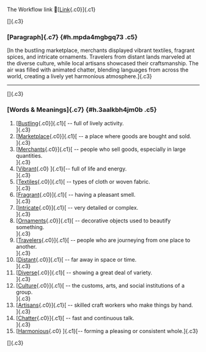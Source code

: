 The Workflow link
👏[[Link](https://www.google.com/url?q=http://www.google.com&sa=D&source=editors&ust=1757277558924619&usg=AOvVaw2WmvzlZGLkJ1qOSfzrLp6M){.c0}]{.c1}

[]{.c3}

### [Paragraph]{.c7} {#h.mpda4mgbgq73 .c5}

[In the bustling marketplace, merchants displayed vibrant textiles,
fragrant spices, and intricate ornaments. Travelers from distant lands
marveled at the diverse culture, while local artisans showcased their
craftsmanship. The air was filled with animated chatter, blending
languages from across the world, creating a lively yet harmonious
atmosphere.]{.c3}

------------------------------------------------------------------------

[]{.c3}

### [Words & Meanings]{.c7} {#h.3aalkbh4jm0b .c5}

1.  [[Bustling](https://www.google.com/url?q=http://www.google.com&sa=D&source=editors&ust=1757277558926097&usg=AOvVaw0pV_47W9F3Er5b2HunJZLl){.c0}]{.c1}[ --
    full of lively activity.\
    ]{.c3}
2.  [[Marketplace](https://www.google.com/url?q=http://www.google.com&sa=D&source=editors&ust=1757277558926408&usg=AOvVaw0_CKUXj6OpWjVqa401Ulv1){.c0}]{.c1}[ --
    a place where goods are bought and sold.\
    ]{.c3}
3.  [[Merchants](https://www.google.com/url?q=http://www.google.com&sa=D&source=editors&ust=1757277558926713&usg=AOvVaw1f40IW6OGJVIWQ9NF-ggNW){.c0}]{.c1}[ --
    people who sell goods, especially in large quantities.\
    ]{.c3}
4.  [[Vibrant](https://www.google.com/url?q=http://www.google.com&sa=D&source=editors&ust=1757277558927040&usg=AOvVaw2SQDfjrqLdoG_RrUeq-w02){.c0}
    ]{.c1}[-- full of life and energy.\
    ]{.c3}
5.  [[Textiles](https://www.google.com/url?q=http://www.google.com&sa=D&source=editors&ust=1757277558927284&usg=AOvVaw0WbfumjSX4bZReiy9SPv3Q){.c0}]{.c1}[ --
    types of cloth or woven fabric.\
    ]{.c3}
6.  [[Fragrant](https://www.google.com/url?q=http://www.google.com&sa=D&source=editors&ust=1757277558927645&usg=AOvVaw3v89To9rKNGRC_7cgTfAVb){.c0}]{.c1}[ --
    having a pleasant smell.\
    ]{.c3}
7.  [[Intricate](https://www.google.com/url?q=http://www.google.com&sa=D&source=editors&ust=1757277558927928&usg=AOvVaw2OBPjwQ7JJF_BwbirofRso){.c0}]{.c1}[ --
    very detailed or complex.\
    ]{.c3}
8.  [[Ornaments](https://www.google.com/url?q=http://www.google.com&sa=D&source=editors&ust=1757277558928166&usg=AOvVaw1CuhyD4Ar6bPtHP4AE9_XI){.c0}]{.c1}[ --
    decorative objects used to beautify something.\
    ]{.c3}
9.  [[Travelers](https://www.google.com/url?q=http://www.google.com&sa=D&source=editors&ust=1757277558928495&usg=AOvVaw1NN_l3uyd_xBjHeAFpLn8M){.c0}]{.c1}[ --
    people who are journeying from one place to another.\
    ]{.c3}
10. [[Distant](https://www.google.com/url?q=http://www.google.com&sa=D&source=editors&ust=1757277558928777&usg=AOvVaw1ReZt5kPsLzq58QrqC8ksb){.c0}]{.c1}[ --
    far away in space or time.\
    ]{.c3}
11. [[Diverse](https://www.google.com/url?q=http://www.google.com&sa=D&source=editors&ust=1757277558928993&usg=AOvVaw2AleveSRf-OINc_bAEeyei){.c0}]{.c1}[ --
    showing a great deal of variety.\
    ]{.c3}
12. [[Culture](https://www.google.com/url?q=http://www.google.com&sa=D&source=editors&ust=1757277558929285&usg=AOvVaw0d8W9t3zIqITibBNvyXgHD){.c0}]{.c1}[ --
    the customs, arts, and social institutions of a group.\
    ]{.c3}
13. [[Artisans](https://www.google.com/url?q=http://www.google.com&sa=D&source=editors&ust=1757277558929549&usg=AOvVaw37jG_2Qyz2Sg-zDdveRDw8){.c0}]{.c1}[ --
    skilled craft workers who make things by hand.\
    ]{.c3}
14. [[Chatter](https://www.google.com/url?q=http://www.google.com&sa=D&source=editors&ust=1757277558929813&usg=AOvVaw0eYi9uxzrHjLwq4ZIfn7gS){.c0}]{.c1}[ --
    fast and continuous talk.\
    ]{.c3}
15. [[Harmonious](https://www.google.com/url?q=http://www.google.com&sa=D&source=editors&ust=1757277558930050&usg=AOvVaw0J-1YUwhYAvwok9fbQ4s9r){.c0}
    ]{.c1}[-- forming a pleasing or consistent whole.]{.c3}

[]{.c3}
